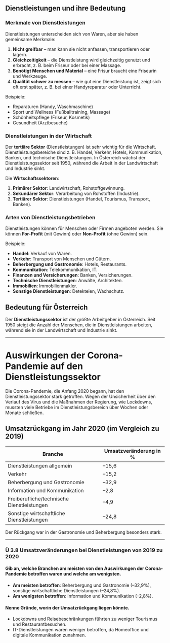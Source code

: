 ## Dienstleistungen und ihre Bedeutung

### Merkmale von Dienstleistungen

Dienstleistungen unterscheiden sich von Waren, aber sie haben gemeinsame Merkmale:

1. **Nicht greifbar** – man kann sie nicht anfassen, transportieren oder lagern.
2. **Gleichzeitigkeit** – die Dienstleistung wird gleichzeitig genutzt und erbracht, z. B. beim Friseur oder bei einer Massage.
3. **Benötigt Menschen und Material** – eine Frisur braucht eine Friseurin und Werkzeuge.
4. **Qualität schwer zu messen** – wie gut eine Dienstleistung ist, zeigt sich oft erst später, z. B. bei einer Handyreparatur oder Unterricht.

Beispiele:
- Reparaturen (Handy, Waschmaschine)
- Sport und Wellness (Fußballtraining, Massage)
- Schönheitspflege (Friseur, Kosmetik)
- Gesundheit (Arztbesuche)

### Dienstleistungen in der Wirtschaft

Der **tertiäre Sektor** (Dienstleistungen) ist sehr wichtig für die Wirtschaft. Dienstleistungsbereiche sind z. B. Handel, Verkehr, Hotels, Kommunikation, Banken, und technische Dienstleistungen. In Österreich wächst der Dienstleistungssektor seit 1950, während die Arbeit in der Landwirtschaft und Industrie sinkt.

Die **Wirtschaftssektoren**:
1. **Primärer Sektor**: Landwirtschaft, Rohstoffgewinnung.
2. **Sekundärer Sektor**: Verarbeitung von Rohstoffen (Industrie).
3. **Tertiärer Sektor**: Dienstleistungen (Handel, Tourismus, Transport, Banken).

### Arten von Dienstleistungsbetrieben

Dienstleistungen können für Menschen oder Firmen angeboten werden. Sie können **For-Profit** (mit Gewinn) oder **Non-Profit** (ohne Gewinn) sein.

Beispiele:
- **Handel**: Verkauf von Waren.
- **Verkehr**: Transport von Menschen und Gütern.
- **Beherbergung und Gastronomie**: Hotels, Restaurants.
- **Kommunikation**: Telekommunikation, IT.
- **Finanzen und Versicherungen**: Banken, Versicherungen.
- **Technische Dienstleistungen**: Anwälte, Architekten.
- **Immobilien**: Immobilienmakler.
- **Sonstige Dienstleistungen**: Detekteien, Wachschutz.

## Bedeutung für Österreich

Der **Dienstleistungssektor** ist der größte Arbeitgeber in Österreich. Seit 1950 steigt die Anzahl der Menschen, die in Dienstleistungen arbeiten, während sie in der Landwirtschaft und Industrie sinkt.

___
# Auswirkungen der Corona-Pandemie auf den Dienstleistungssektor

Die Corona-Pandemie, die Anfang 2020 begann, hat den Dienstleistungssektor stark getroffen. Wegen der Unsicherheit über den Verlauf des Virus und die Maßnahmen der Regierung, wie Lockdowns, mussten viele Betriebe im Dienstleistungsbereich über Wochen oder Monate schließen.

## Umsatzrückgang im Jahr 2020 (im Vergleich zu 2019)

| Branche                                  | Umsatzveränderung in % |
|------------------------------------------|------------------------|
| Dienstleistungen allgemein               | –15,6                  |
| Verkehr                                  | –15,2                  |
| Beherbergung und Gastronomie             | –32,9                  |
| Information und Kommunikation            | –2,8                   |
| Freiberufliche/technische Dienstleistungen | –4,9                   |
| Sonstige wirtschaftliche Dienstleistungen | –24,8                  |

Der Rückgang war in der Gastronomie und Beherbergung besonders stark.

___
### Ü 3.8 Umsatzveränderungen bei Dienstleistungen von 2019 zu 2020

#### Gib an, welche Branchen am meisten von den Auswirkungen der Corona-Pandemie betroffen waren und welche am wenigsten.

- **Am meisten betroffen**: Beherbergung und Gastronomie (–32,9%), sonstige wirtschaftliche Dienstleistungen (–24,8%).
- **Am wenigsten betroffen**: Information und Kommunikation (–2,8%).

#### Nenne Gründe, worin der Umsatzrückgang liegen könnte.

- Lockdowns und Reisebeschränkungen führten zu weniger Tourismus und Restaurantbesuchen. 
- IT-Dienstleistungen waren weniger betroffen, da Homeoffice und digitale Kommunikation zunahmen.

